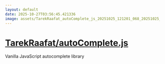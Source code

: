 ```yaml
---
layout: default
date: 2025-10-27T03:56:45.421336
image: assets/TarekRaafat_autoComplete_js_20251025_121201_068_20251025_224739_331e8c--20251026T004753842--cropped.png
---
```


# [TarekRaafat/autoComplete.js](https://github.com/TarekRaafat/autoComplete.js/)

Vanilla JavaScript autocomplete library
